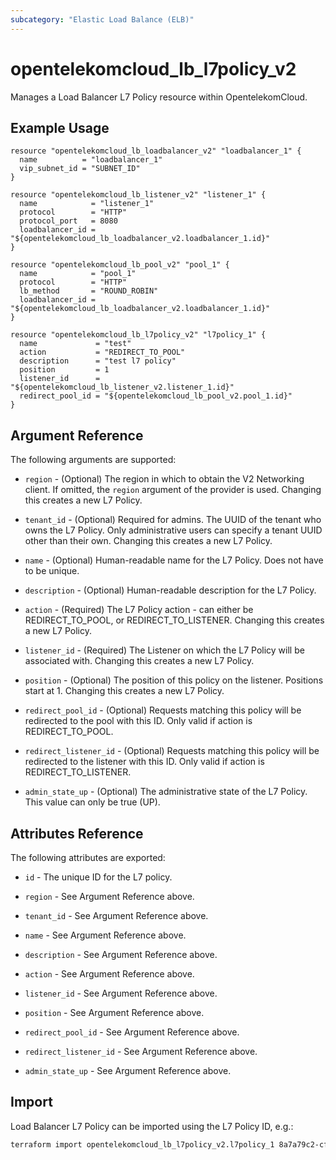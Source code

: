 ```yaml
---
subcategory: "Elastic Load Balance (ELB)"
---
```


# opentelekomcloud_lb_l7policy_v2

Manages a Load Balancer L7 Policy resource within OpentelekomCloud.

## Example Usage

```hcl
resource "opentelekomcloud_lb_loadbalancer_v2" "loadbalancer_1" {
  name          = "loadbalancer_1"
  vip_subnet_id = "SUBNET_ID"
}

resource "opentelekomcloud_lb_listener_v2" "listener_1" {
  name            = "listener_1"
  protocol        = "HTTP"
  protocol_port   = 8080
  loadbalancer_id = "${opentelekomcloud_lb_loadbalancer_v2.loadbalancer_1.id}"
}

resource "opentelekomcloud_lb_pool_v2" "pool_1" {
  name            = "pool_1"
  protocol        = "HTTP"
  lb_method       = "ROUND_ROBIN"
  loadbalancer_id = "${opentelekomcloud_lb_loadbalancer_v2.loadbalancer_1.id}"
}

resource "opentelekomcloud_lb_l7policy_v2" "l7policy_1" {
  name             = "test"
  action           = "REDIRECT_TO_POOL"
  description      = "test l7 policy"
  position         = 1
  listener_id      = "${opentelekomcloud_lb_listener_v2.listener_1.id}"
  redirect_pool_id = "${opentelekomcloud_lb_pool_v2.pool_1.id}"
}
```

## Argument Reference

The following arguments are supported:

* `region` - (Optional) The region in which to obtain the V2 Networking client.
  If omitted, the `region` argument of the provider is used.
  Changing this creates a new L7 Policy.

* `tenant_id` - (Optional) Required for admins. The UUID of the tenant who owns
  the L7 Policy. Only administrative users can specify a tenant UUID
  other than their own. Changing this creates a new L7 Policy.

* `name` - (Optional) Human-readable name for the L7 Policy. Does not have
  to be unique.

* `description` - (Optional) Human-readable description for the L7 Policy.

* `action` - (Required) The L7 Policy action - can either be REDIRECT_TO_POOL,
  or REDIRECT_TO_LISTENER. Changing this creates a new L7 Policy.

* `listener_id` - (Required) The Listener on which the L7 Policy will be associated with.
  Changing this creates a new L7 Policy.

* `position` - (Optional) The position of this policy on the listener. Positions start at 1. Changing this creates a new L7 Policy.

* `redirect_pool_id` - (Optional) Requests matching this policy will be redirected to the pool with this ID.
  Only valid if action is REDIRECT_TO_POOL.

* `redirect_listener_id` - (Optional) Requests matching this policy will be redirected to the listener with this ID.
  Only valid if action is REDIRECT_TO_LISTENER.

* `admin_state_up` - (Optional) The administrative state of the L7 Policy.
  This value can only be true (UP).

## Attributes Reference

The following attributes are exported:

* `id` - The unique ID for the L7 policy.

* `region` - See Argument Reference above.

* `tenant_id` - See Argument Reference above.

* `name` - See Argument Reference above.

* `description` - See Argument Reference above.

* `action` - See Argument Reference above.

* `listener_id` - See Argument Reference above.

* `position` - See Argument Reference above.

* `redirect_pool_id` - See Argument Reference above.

* `redirect_listener_id` - See Argument Reference above.

* `admin_state_up` - See Argument Reference above.

## Import

Load Balancer L7 Policy can be imported using the L7 Policy ID, e.g.:

```sh
terraform import opentelekomcloud_lb_l7policy_v2.l7policy_1 8a7a79c2-cf17-4e65-b2ae-ddc8bfcf6c74
```
